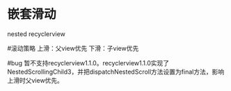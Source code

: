 # 嵌套滑动
nested recyclerview

#滚动策略
上滑：父view优先
下滑：子view优先

#bug
暂不支持recyclerview1.1.0。recyclerview1.1.0实现了NestedScrollingChild3，并把dispatchNestedScroll方法设置为final方法，影响上滑时父view优先。
